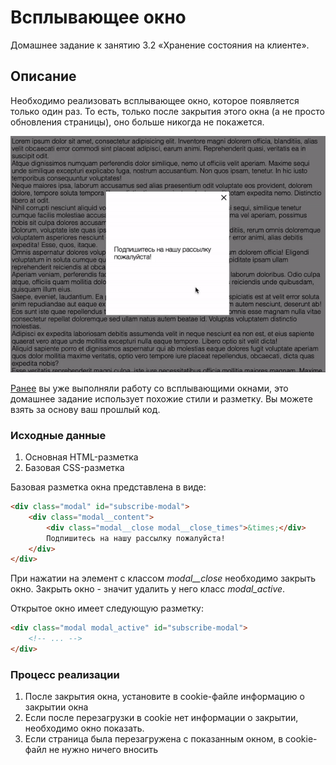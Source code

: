 # Всплывающее окно

Домашнее задание к занятию 3.2 «Хранение состояния на клиенте».

## Описание 

Необходимо реализовать всплывающее окно, которое появляется только один раз. 
То есть, только после закрытия этого окна (а не просто обновления страницы), 
оно больше никогда не покажется.

![Demo](./demo.gif)

[Ранее](../../element-search/popups) вы уже выполняли работу со всплывающими окнами, это домашнее задание
использует похожие стили и разметку. Вы можете взять за основу ваш прошлый код.

### Исходные данные

1. Основная HTML-разметка
2. Базовая CSS-разметка

Базовая разметка окна представлена в виде:

```html
<div class="modal" id="subscribe-modal">
    <div class="modal__content">
        <div class="modal__close modal__close_times">&times;</div>
        Подпишитесь на нашу рассылку пожалуйста!
    </div>
</div>
```

При нажатии на элемент с классом *modal__close* необходимо закрыть окно.
Закрыть окно - значит удалить у него класс *modal_active*.

Открытое окно имеет следующую разметку:

```html
<div class="modal modal_active" id="subscribe-modal">
    <!-- ... -->
</div>
```

### Процесс реализации

1. После закрытия окна, установите в cookie-файле информацию о закрытии окна
2. Если после перезагрузки в cookie нет информации о закрытии, необходимо 
окно показать.
3. Если страница была перезагружена с показанным окном, в cookie-файл не нужно
ничего вносить
